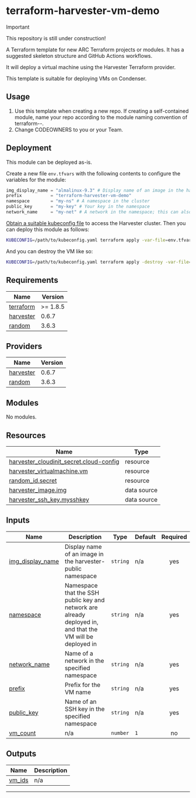 # terraform-harvester-vm-demo

> [!IMPORTANT]
> This repository is still under construction!

A Terraform template for new ARC Terraform projects or modules.
It has a suggested skeleton structure and GitHub Actions workflows.

It will deploy a virtual machine using the Harvester Terraform provider.

This template is suitable for deploying VMs on Condenser.

## Usage

1. Use this template when creating a new repo. If creating a self-contained module,
   name your repo according to the module naming convention of terraform-<PROVIDER>-<NAME>.
2. Change CODEOWNERS to you or your Team.

## Deployment

This module can be deployed as-is.

Create a new file `env.tfvars` with the following contents to configure the variables
for the module:

``` terraform
img_display_name = "almalinux-9.3" # Display name of an image in the harvester-public namespace
prefix           = "terraform-harvester-vm-demo"
namespace        = "my-ns" # A namespace in the cluster
public_key       = "my-key" # Your key in the namespace
network_name     = "my-net" # A network in the namespace; this can also be left empty
```

[Obtain a suitable kubeconfig file](https://docs.harvesterhci.io/v1.3/faq/#how-can-i-access-the-kubeconfig-file-of-the-harvester-cluster)
to access the Harvester cluster. Then you can deploy this module as follows:

``` sh
KUBECONFIG=/path/to/kubeconfig.yaml terraform apply -var-file=env.tfvars
```

And you can destroy the VM like so:

``` sh
KUBECONFIG=/path/to/kubeconfig.yaml terraform apply -destroy -var-file=env.tfvars
```

<!-- BEGIN_TF_DOCS -->
## Requirements

| Name | Version |
|------|---------|
| <a name="requirement_terraform"></a> [terraform](#requirement\_terraform) | >= 1.8.5 |
| <a name="requirement_harvester"></a> [harvester](#requirement\_harvester) | 0.6.7 |
| <a name="requirement_random"></a> [random](#requirement\_random) | 3.6.3 |

## Providers

| Name | Version |
|------|---------|
| <a name="provider_harvester"></a> [harvester](#provider\_harvester) | 0.6.7 |
| <a name="provider_random"></a> [random](#provider\_random) | 3.6.3 |

## Modules

No modules.

## Resources

| Name | Type |
|------|------|
| [harvester_cloudinit_secret.cloud-config](https://registry.terraform.io/providers/harvester/harvester/0.6.7/docs/resources/cloudinit_secret) | resource |
| [harvester_virtualmachine.vm](https://registry.terraform.io/providers/harvester/harvester/0.6.7/docs/resources/virtualmachine) | resource |
| [random_id.secret](https://registry.terraform.io/providers/hashicorp/random/3.6.3/docs/resources/id) | resource |
| [harvester_image.img](https://registry.terraform.io/providers/harvester/harvester/0.6.7/docs/data-sources/image) | data source |
| [harvester_ssh_key.mysshkey](https://registry.terraform.io/providers/harvester/harvester/0.6.7/docs/data-sources/ssh_key) | data source |

## Inputs

| Name | Description | Type | Default | Required |
|------|-------------|------|---------|:--------:|
| <a name="input_img_display_name"></a> [img\_display\_name](#input\_img\_display\_name) | Display name of an image in the harvester-public namespace | `string` | n/a | yes |
| <a name="input_namespace"></a> [namespace](#input\_namespace) | Namespace that the SSH public key and network are already deployed in, and that the VM will be deployed in | `string` | n/a | yes |
| <a name="input_network_name"></a> [network\_name](#input\_network\_name) | Name of a network in the specified namespace | `string` | n/a | yes |
| <a name="input_prefix"></a> [prefix](#input\_prefix) | Prefix for the VM name | `string` | n/a | yes |
| <a name="input_public_key"></a> [public\_key](#input\_public\_key) | Name of an SSH key in the specified namespace | `string` | n/a | yes |
| <a name="input_vm_count"></a> [vm\_count](#input\_vm\_count) | n/a | `number` | `1` | no |

## Outputs

| Name | Description |
|------|-------------|
| <a name="output_vm_ids"></a> [vm\_ids](#output\_vm\_ids) | n/a |

---
<!-- END_TF_DOCS -->
